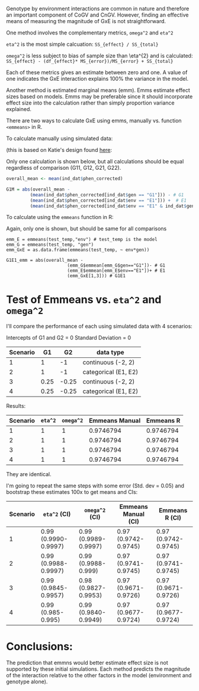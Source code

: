 Genotype by environment interactions are common in nature and therefore an important component of CoGV and CnGV. 
However, finding an effective means of measuring the magnitude of GxE is not straightforward. 

One method involves the complementary metrics, `omega^2` and `eta^2`

`eta^2` is the most simple calcuation: `SS_{effect} / SS_{total} `

`omega^2` is less subject to bias of sample size than \eta^{2} and is calculated: `SS_{effect} - (df_{effect}* MS_{error})/MS_{error} + SS_{total}`

Each of these metrics gives an estimate between zero and one. A value of one indicates the GxE interaction explains 100% the variance in the model.

Another method is estimated marginal means (emm). Emms estimate effect sizes based on models. Emms may be preferable since it should incorporate effect size into the calculation rather than simply proportion variance explained. 

There are two ways to calculate GxE using emms, manually vs. function `<emmeans>` in R.

To calculate manually using simulated data: 

(this is based on Katie's design found [here](https://github.com/RCN-ECS/CnGV/edit/master/notebook/20191115_KEL_compareOmega2_effectsize_GxE.md): 

Only one calculation is shown below, but all calculations should be equal regardless of comparison (G11, G12, G21, G22). 

```R
overall_mean <- mean(ind_dat$phen_corrected) 

G1M = abs(overall_mean -
         (mean(ind_dat$phen_corrected[ind_dat$gen == "G1"])) - # G1
         (mean(ind_dat$phen_corrected[ind_dat$env == "E1"])) +  # E1
         (mean(ind_dat$phen_corrected[ind_dat$env == "E1" & ind_dat$gen == "G1"]))) 
```

To calculate using the `emmeans` function in R: 

Again, only one is shown, but should be same for all comparisons

```
emm_E = emmeans(test_temp,"env") # test_temp is the model
emm_G = emmeans(test_temp, "gen")
emm_GxE = as.data.frame(emmeans(test_temp, ~ env*gen))

G1E1_emm = abs(overall_mean -
                       (emm_G$emmean[emm_G$gen=="G1"])- # G1
                       (emm_E$emmean[emm_E$env=="E1"])+ # E1
                       (emm_GxE[1,3])) # G1E1
```

# Test of Emmeans vs. `eta^2` and `omega^2`

I'll compare the performance of each using simulated data with 4 scenarios:

Intercepts of G1 and G2 = 0
Standard Deviation = 0

|Scenario| G1 | G2 | data type |
|----------|----------|----------|----------|
|1 | 1 | -1 | continuous (-2, 2)| 
|2 | 1 | -1 | categorical (E1, E2)|
|3 | 0.25 | -0.25 | continuous (-2, 2)|
|4 | 0.25 | -0.25 | categorical (E1, E2)|

Results: 

| Scenario | `eta^2` | `omega^2` | Emmeans Manual | Emmeans R |
| ------------ | ------------- | ------------ | ------------- | ------------- |
| 1 | 1 | 1 | 0.9746794 | 0.9746794 |
| 2 | 1 | 1 | 0.9746794 | 0.9746794 |
| 3 | 1 | 1 | 0.9746794 | 0.9746794 |
| 4 | 1 | 1 | 0.9746794 | 0.9746794 |

They are identical. 

I'm going to repeat the same steps with some error (Std. dev = 0.05) and bootstrap these estimates 100x to get means and CIs: 

|Scenario | `eta^2` (CI) | `omega^2` (CI) | Emmeans Manual (CI) | Emmeans R (CI)|
| ------------ | ------------- | ------------ | ------------- | ------------- |
| 1 |  0.99 (0.9990-0.9997) | 0.99 (0.9989-0.9997) | 0.97 (0.9742-0.9745) | 0.97 (0.9742-0.9745)|
| 2 | 0.99 (0.9988-0.9997) | 0.99 (0.9988-0.999) | 0.97 (0.9741-0.9745) | 0.97 (0.9741-0.9745)|
| 3 | 0.99 (0.9845-0.9957) | 0.98 (0.9827-0.9953) | 0.97 (0.9671-0.9726) | 0.97 (0.9671-0.9726)|
| 4 | 0.99 (0.985-0.995) | 0.99 (0.9840-0.9949) | 0.97 (0.9677-0.9724) | 0.97 (0.9677-0.9724)|


# Conclusions: 
The prediction that emmns would better estimate effect size is not supported by these initial simulations. Each method predicts the magnitude of the interaction relative to the other factors in the model (environment and genotype alone).


